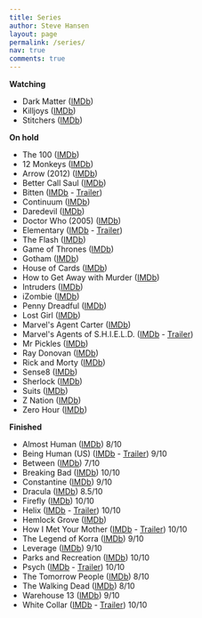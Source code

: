 ```yaml
---
title: Series
author: Steve Hansen
layout: page
permalink: /series/
nav: true
comments: true
---
```

**Watching**

* Dark Matter ([IMDb](http://www.imdb.com/title/tt4159076))
* Killjoys ([IMDb](http://www.imdb.com/title/tt3952222/))
* Stitchers ([IMDb](http://www.imdb.com/title/tt3868848))


**On hold**

* The 100 ([IMDb](http://www.imdb.com/title/tt2661044))
* 12 Monkeys ([IMDb](http://www.imdb.com/title/tt3148266/))
* Arrow (2012) ([IMDb](http://www.imdb.com/title/tt2193021/))
* Better Call Saul ([IMDb](http://www.imdb.com/title/tt3032476))
* Bitten ([IMDb](http://www.imdb.com/title/tt2365946/) - <a href="http://www.youtube.com/watch?v=tUQ_ZXjzkiQ" target="_blank">Trailer</a>)
* Continuum ([IMDb](http://www.imdb.com/title/tt1954347/))
* Daredevil ([IMDb](http://www.imdb.com/title/tt3322312))
* Doctor Who (2005) ([IMDb](http://www.imdb.com/title/tt0436992/))
* Elementary ([IMDb](http://www.imdb.com/title/tt2191671/) - <a href="http://www.youtube.com/watch?v=6YvuZ4Msh50" target="_blank">Trailer</a>)
* The Flash ([IMDb](http://www.imdb.com/title/tt3107288/))
* Game of Thrones ([IMDb](http://www.imdb.com/title/tt0944947/))
* Gotham ([IMDb](http://www.imdb.com/title/tt3749900/))
* House of Cards ([IMDb](http://www.imdb.com/title/tt1856010/))
* How to Get Away with Murder ([IMDb](http://www.imdb.com/title/tt3205802/))
* Intruders ([IMDb](http://www.imdb.com/title/tt3552166/))
* iZombie ([IMDb](http://www.imdb.com/title/tt3501584/))
* Penny Dreadful ([IMDb](http://www.imdb.com/title/tt2628232/))
* Lost Girl ([IMDb](http://www.imdb.com/title/tt1429449/))
* Marvel's Agent Carter ([IMDb](http://www.imdb.com/title/tt3475734/))
* Marvel's Agents of S.H.I.E.L.D. ([IMDb](http://www.imdb.com/title/tt2364582/) - <a href="http://www.youtube.com/watch?v=T3T-evQZiQo" target="_blank">Trailer</a>)
* Mr Pickles ([IMDb](http://www.imdb.com/title/tt2950342/))
* Ray Donovan ([IMDb](http://www.imdb.com/title/tt2249007/))
* Rick and Morty ([IMDb](http://www.imdb.com/title/tt2861424/))
* Sense8 ([IMDb](http://www.imdb.com/title/tt2431438))
* Sherlock ([IMDb](http://www.imdb.com/title/tt1475582/))
* Suits ([IMDb](http://www.imdb.com/title/tt1632701/))
* Z Nation ([IMDb](http://www.imdb.com/title/tt3843168/))
* Zero Hour ([IMDb](http://www.imdb.com/title/tt2215797/))


**Finished**

* Almost Human ([IMDb](http://www.imdb.com/title/tt2654580/)) 8/10
* Being Human (US) ([IMDb](http://www.imdb.com/title/tt1595680/) - <a href="http://www.youtube.com/watch?v=aayb93qfXWQ" target="_blank">Trailer</a>) 9/10
* Between ([IMDb](http://www.imdb.com/title/tt4132692)) 7/10
* Breaking Bad ([IMDb](http://www.imdb.com/title/tt0903747/)) 10/10
* Constantine ([IMDb](http://www.imdb.com/title/tt3489184/)) 9/10
* Dracula ([IMDb](http://www.imdb.com/title/tt2296682/)) 8.5/10
* Firefly ([IMDb](http://www.imdb.com/title/tt0303461/)) 10/10
* Helix ([IMDb](http://www.imdb.com/title/tt2758950/) - <a href="http://www.youtube.com/watch?v=NiOXG8dVib4" target="_blank">Trailer</a>) 10/10
* Hemlock Grove ([IMDb](http://www.imdb.com/title/tt2309295/))
* How I Met Your Mother ([IMDb](http://www.imdb.com/title/tt0460649/) - <a href="http://www.youtube.com/watch?v=aJtVL2_fA5w" target="_blank">Trailer</a>) 10/10
* The Legend of Korra ([IMDb](http://www.imdb.com/title/tt1695360/)) 9/10
* Leverage ([IMDb](http://www.imdb.com/title/tt1103987)) 9/10
* Parks and Recreation ([IMDb](http://www.imdb.com/title/tt1266020)) 10/10
* Psych ([IMDb](http://www.imdb.com/title/tt0491738/) - <a href="http://www.youtube.com/watch?v=krWONONSN78" target="_blank">Trailer</a>) 10/10
* The Tomorrow People ([IMDb](http://www.imdb.com/title/tt2660734/)) 8/10
* The Walking Dead ([IMDb](http://www.imdb.com/title/tt1520211/)) 8/10
* Warehouse 13 ([IMDb](http://www.imdb.com/title/tt1132290/")) 9/10
* White Collar ([IMDb](http://www.imdb.com/title/tt1358522/) - <a href="http://www.youtube.com/watch?v=gIFySyLynAk" target="_blank">Trailer</a>) 10/10
